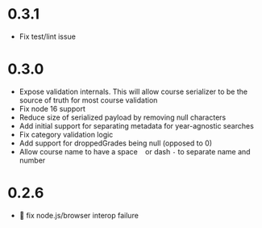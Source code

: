 # 0.3.1

 - Fix test/lint issue

# 0.3.0

 - Expose validation internals. This will allow course serializer to be the source of truth for most course validation
 - Fix node 16 support
 - Reduce size of serialized payload by removing null characters
 - Add initial support for separating metadata for year-agnostic searches
 - Fix category validation logic
 - Add support for droppedGrades being null (opposed to 0)
 - Allow course name to have a space ` ` or dash `-` to separate name and number

# 0.2.6

 - :bug: fix node.js/browser interop failure
